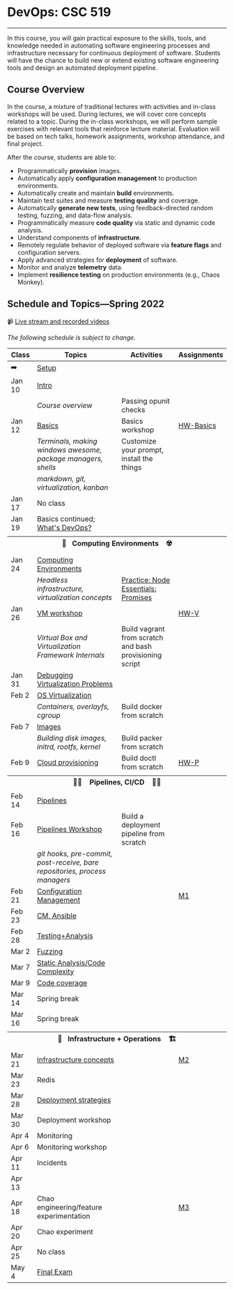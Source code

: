 # DevOps: CSC 519
-------------------------

In this course, you will gain practical exposure to the skills, tools, and knowledge needed in automating software engineering processes and infrastructure necessary for continuous deployment of software. Students will have the chance to build new or extend existing software engineering tools and design an automated deployment pipeline.

## Course Overview

In the course, a mixture of traditional lectures with activities and in-class workshops will be used.  During lectures, we will cover core concepts related to a topic. During the in-class workshops, we will perform sample exercises with relevant tools that reinforce lecture material.  Evaluation will be based on tech talks, homework assignments, workshop attendance, and final project.

After the course, students are able to:

* Programmatically **provision** images.
* Automatically apply **configuration management** to production environments.
* Automatically create and maintain **build** environments.
* Maintain test suites and measure **testing quality** and coverage.
* Automatically **generate new tests**, using feedback-directed random testing, fuzzing, and data-flow analysis.
* Programmatically measure **code quality** via static and dynamic code analysis.
* Understand components of **infrastructure**.
* Remotely regulate behavior of deployed software via **feature flags** and configuration servers.
* Apply advanced strategies for **deployment** of software.
* Monitor and analyze **telemetry** data.
* Implement **resilience testing** on production environments (e.g., Chaos Monkey).

## Schedule and Topics—Spring 2022

📹 [Live stream and recorded videos](https://ncsu.hosted.panopto.com/Panopto/Pages/Sessions/List.aspx#folderID=36084064-ad92-4b46-a9d0-adff0182a317)

*The following schedule is subject to change.*

| Class    | Topics                           |  Activities | Assignments       |
|----------|----------------------------------|------------| ----------------  |
|  ➡️       | [Setup](https://devops.docable.cloud/chrisparnin/v/61a94512048892b30f3add22)
| Jan 10   | [Intro](https://docs.google.com/presentation/d/1u17QwNV-msmyFp2WvRciVr_qTnuiT2z5WePoVERsCFE/edit?usp=sharing)
|          | _Course overview_                  | Passing opunit checks 
| Jan 12   | [Basics](Content/Basics/README.md) | Basics workshop | [HW-Basics](HW/HW-Basics.md)
|          | _Terminals, making windows awesome, package managers, shells_  | Customize your prompt, install the things | 
|          | _markdown, git, virtualization, kanban_       |
| Jan 17   | No class
| Jan 19   | Basics continued; [What's DevOps?](https://docs.google.com/presentation/d/1pdykQwiow19pw9ipN7YnqMQ6Nk6Wj_huDM0huZdURBk/edit#slide=id.gb1b1a3196c_1_3)
| <tr><th colspan=4> 🧱&nbsp;&nbsp;&nbsp;Computing Environments&nbsp;&nbsp;&nbsp; ☢️</th></tr> |
| Jan 24   | [Computing Environments](https://docs.google.com/presentation/d/1McFvP0k3o1hhn-0CxQfURYm3H9RQa6dcLxqUuqavF04/edit?usp=sharing)
|          | _Headless infrastructure, virtualization concepts_  | [Practice: Node Essentials: Promises](https://devops.docable.cloud/chrisparnin/v/61a91ec418321edaed0f8ea6) |
| Jan 26   | [VM workshop](https://github.com/CSC-DevOps/VM)                                     |  | [HW-V](HW/HW-V.md)
|          | _Virtual Box and Virtualization Framework Internals_| Build vagrant from scratch and bash provisioning script |
| Jan 31   | [Debugging Virtualization Problems](https://docs.google.com/presentation/d/1fkg-5dD790lHlkDr9A0zmIUm_kvzTJbqynzZTtqhZyQ/edit?usp=sharing)
| Feb 2   | [OS Virtualization](Content/Virtualization/Containers/README.md) | 
|          | _Containers, overlayfs, cgroup_                | Build docker from scratch |
| Feb 7         | [Images](Content/Virtualization/Images/README.md) |
|          | _Building disk images, initrd, rootfs, kernel_ | Build packer from scratch |
| Feb 9    |  [Cloud provisioning](https://github.com/CSC-DevOps/Provision)  | Build doctl from scratch  |   [HW-P](HW/HW-P.md)    
| <tr><th colspan=4> 🚰🚀 &nbsp;&nbsp;&nbsp;Pipelines, CI/CD&nbsp;&nbsp;&nbsp; 🧪✅</th></tr> |
| Feb 14   | [Pipelines](https://docs.google.com/presentation/d/1d8-fjqal6FQcrUeH3N4DTOGl0o9hQblIanGwv1WlCuE/edit#slide=id.gc0bfd9f574_0_143)
| Feb 16   | [Pipelines Workshop](https://github.com/CSC-DevOps/Pipelines) | Build a deployment pipeline from scratch | 
|          | _git hooks, pre-commit, post-receive, bare repositories, process managers_ |
| Feb 21   | [Configuration Management](https://docs.google.com/presentation/d/11_0xv1-1Ws8APcpsBlENLDicCkZv2ZZwxH2wRCjnbaw/edit?usp=sharing)  | | [M1](Project/M1.md)
| Feb 23   | [CM, Ansible](https://github.com/CSC-DevOps/CM)
| Feb 28   | [Testing+Analysis](https://docs.google.com/presentation/d/1PY5D1TAn9W7spSMS--B4zt8JwBXAJY4apx36N9so55I/edit?usp=sharing)
| Mar 2    | [Fuzzing](https://github.com/CSC-DevOps/Fuzzing)
| Mar 7    | [Static Analysis/Code Complexity](https://github.com/CSC-DevOps/Complexity)
| Mar 9    | [Code coverage](https://devops.docable.cloud/chrisparnin/v/621f95745872b78ccff50677)
| Mar 14   | Spring break
| Mar 16   | Spring break
| <tr><th colspan=4> 🚧&nbsp;&nbsp;&nbsp;Infrastructure + Operations&nbsp;&nbsp;&nbsp; 🏗️</th></tr> |
| Mar 21   | [Infrastructure concepts](https://discord.com/channels/929425673901178900/929428348197814352/955471473194205204)                                          | | [M2](Project/M2.md)
| Mar 23   | Redis
| Mar 28   | [Deployment strategies](https://docs.google.com/presentation/d/1Dg7x-70LT5KZ5GfojpzByhDa3abt1_mEdSmI8C2ojRE/edit?usp=sharing)
| Mar 30   | Deployment workshop
| Apr 4    | Monitoring
| Apr 6    | Monitoring workshop
| Apr 11   | Incidents
| Apr 13   |   
| Apr 18   | Chao engineering/feature experimentation | | [M3](Project/M3.md)
| Apr 20   | Chao experiment
| Apr 25   | No class
| May 4    | [Final Exam](Project/F0.md)        |            |                   |

